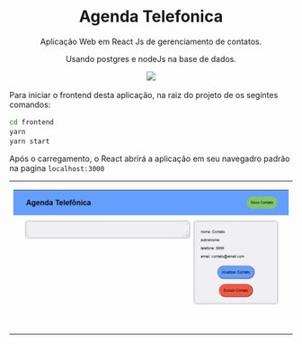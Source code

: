 <h1 align="center">Agenda Telefonica</h1>

<p align="center">Aplicação Web em React Js de gerenciamento de contatos.</p>
<p align="center" style="text-align: center;">Usando postgres e nodeJs na base de dados.</p>

<p align="center"> 
  <a aria-label="React Version" href="https://github.com/facebook/react-native">
    <img src="https://img.shields.io/badge/react_native-informational?logo=react"></img>
  </a>
</p>

Para iniciar o frontend desta aplicação, na raiz do projeto de os segintes comandos:

```bash
cd frontend
yarn
yarn start
```

Após o carregamento, o React abrirá a aplicação em seu navegadro padrão na pagina  `localhost:3000`

<div align="center">
<table border="0" > 
  <tr>
     <td>
       <p>
        <img src="demo.gif">
       </p>
     </td>
  </tr>
 </table>
</div>

